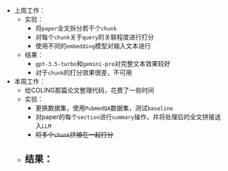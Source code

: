 - 上周工作：
	- 实验：
		- 将`paper`全文拆分若干个`chunk`
		- 对每个`chunk`关于`query`的关联程度进行打分
		- 使用不同的`embedding`模型对输入文本进行
	- 结果：
		- `gpt-3.5-turbo`和`gemini-pro`对完整文本效果较好
		- 对于`chunk`的打分效果很差，不可用
- 本周工作：
	- 给COLING那篇论文整理代码，花费了一些时间
	- 实验：
		- 更换数据集，使用`PubmedQA`数据集，测试`baseline`
		- 对paper的每个`section`进行`summary`操作，并将处理后的全文拼接送入`LLM`
		- ~~将多个`chunk`拼接在一起打分~~
	- 结果：
		- 